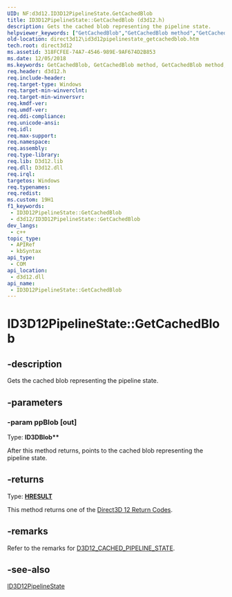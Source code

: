 ```yaml
---
UID: NF:d3d12.ID3D12PipelineState.GetCachedBlob
title: ID3D12PipelineState::GetCachedBlob (d3d12.h)
description: Gets the cached blob representing the pipeline state.
helpviewer_keywords: ["GetCachedBlob","GetCachedBlob method","GetCachedBlob method","ID3D12PipelineState interface","ID3D12PipelineState interface","GetCachedBlob method","ID3D12PipelineState.GetCachedBlob","ID3D12PipelineState::GetCachedBlob","d3d12/ID3D12PipelineState::GetCachedBlob","direct3d12.id3d12pipelinestate_getcachedblob"]
old-location: direct3d12\id3d12pipelinestate_getcachedblob.htm
tech.root: direct3d12
ms.assetid: 318FCFEE-74A7-4546-989E-9AF674D2B853
ms.date: 12/05/2018
ms.keywords: GetCachedBlob, GetCachedBlob method, GetCachedBlob method,ID3D12PipelineState interface, ID3D12PipelineState interface,GetCachedBlob method, ID3D12PipelineState.GetCachedBlob, ID3D12PipelineState::GetCachedBlob, d3d12/ID3D12PipelineState::GetCachedBlob, direct3d12.id3d12pipelinestate_getcachedblob
req.header: d3d12.h
req.include-header: 
req.target-type: Windows
req.target-min-winverclnt: 
req.target-min-winversvr: 
req.kmdf-ver: 
req.umdf-ver: 
req.ddi-compliance: 
req.unicode-ansi: 
req.idl: 
req.max-support: 
req.namespace: 
req.assembly: 
req.type-library: 
req.lib: D3d12.lib
req.dll: D3d12.dll
req.irql: 
targetos: Windows
req.typenames: 
req.redist: 
ms.custom: 19H1
f1_keywords:
 - ID3D12PipelineState::GetCachedBlob
 - d3d12/ID3D12PipelineState::GetCachedBlob
dev_langs:
 - c++
topic_type:
 - APIRef
 - kbSyntax
api_type:
 - COM
api_location:
 - d3d12.dll
api_name:
 - ID3D12PipelineState::GetCachedBlob
---
```


# ID3D12PipelineState::GetCachedBlob


## -description

Gets the cached blob representing the pipeline state.

## -parameters

### -param ppBlob [out]

Type: <b>ID3DBlob**</b>

After this method returns, points to the cached blob representing the pipeline state.

## -returns

Type: <b><a href="/windows/win32/com/structure-of-com-error-codes">HRESULT</a></b>

This method returns one of the <a href="/windows/desktop/direct3d12/d3d12-graphics-reference-returnvalues">Direct3D 12 Return Codes</a>.

## -remarks

Refer to the remarks for <a href="/windows/desktop/api/d3d12/ns-d3d12-d3d12_cached_pipeline_state">D3D12_CACHED_PIPELINE_STATE</a>.

## -see-also

<a href="/windows/desktop/api/d3d12/nn-d3d12-id3d12pipelinestate">ID3D12PipelineState</a>

